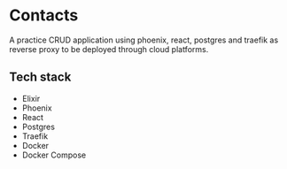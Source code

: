 # Contacts

A practice CRUD application using phoenix, react, postgres and traefik as reverse proxy to be deployed through cloud platforms.

## Tech stack

- Elixir
- Phoenix
- React
- Postgres
- Traefik
- Docker
- Docker Compose
